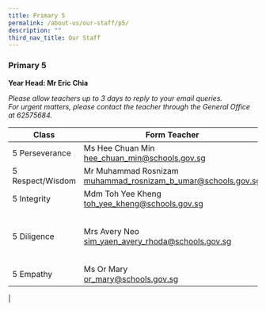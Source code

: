 ```yaml
---
title: Primary 5
permalink: /about-us/our-staff/p5/
description: ""
third_nav_title: Our Staff
---
```

### **Primary 5**
**Year Head: Mr Eric Chia**

_Please allow teachers up to 3 days to reply to your email queries._   
_For urgent matters, please contact the teacher through the General Office at 62575684._

| Class | Form Teacher | Co-Form Teacher |
|---|---|---|
| 5 Perseverance | Ms Hee Chuan Min<br>[hee\_chuan\_min@schools.gov.sg](mailto:hee_chuan_min@schools.gov.sg) | Mrs Esther Lee<br>[Esther\_LEE@schools.gov.sg](mailto:Esther_LEE@schools.gov.sg) |
| 5 Respect/Wisdom | Mr Muhammad Rosnizam <br>[muhammad\_rosnizam\_b\_umar@schools.gov.sg](mailto:muhammad_rosnizam_b_umar@schools.gov.sg) | Mdm Loy Su Ann<br>[loy\_su\_ann@schools.gov.sg](mailto:loy_su_ann@schools.gov.sg) |
| 5 Integrity | Mdm Toh Yee Kheng<br>[toh_yee_kheng@schools.gov.sg](mailto:toh_yee_kheng@schools.gov.sg) | Mr Jason Heng<br>[jason_heng_cheng_han@schools.gov.sg](mailto:jason_heng_cheng_han@schools.gov.sg) |
| 5 Diligence | Mrs Avery Neo<br>[sim_yaen_avery_rhoda@schools.gov.sg](mailto:sim_yaen_avery_rhoda@schools.gov.sg) | Mrs Chan Khai Hong<br>[ho_wee_kung@schools.gov.sg](mailto:ho_wee_kung@schools.gov.sg)<br><br>Miss Poh Mei Cheng<br>[poh_mei_cheng@schools.gov.sg](mailto:poh_mei_cheng@schools.gov.sg) |
| 5 Empathy | Ms Or Mary<br>[or_mary@schools.gov.sg](mailto:or_mary@schools.gov.sg) | Mdm Loy Su Ann<br>[loy_su_ann@schools.gov.sg](mailto:loy_su_ann@schools.gov.sg) |
|